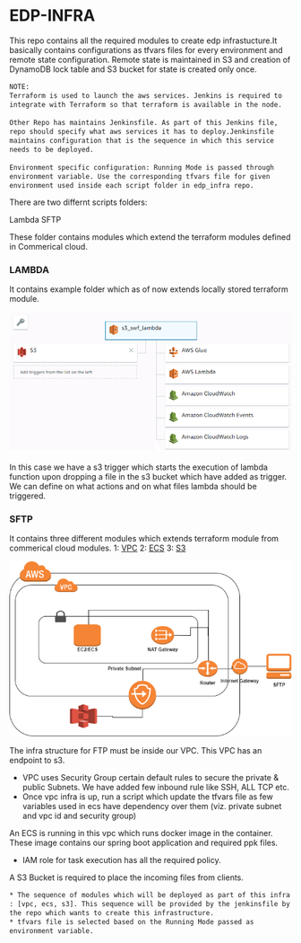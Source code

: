 # EDP-INFRA

This repo contains all the required modules to create edp infrastucture.It basically contains configurations as tfvars files for every environment and remote state configuration. Remote state is maintained in S3 and creation of DynamoDB lock table and S3 bucket for state is created only once.

``` 
NOTE:
Terraform is used to launch the aws services. Jenkins is required to integrate with Terraform so that terraform is available in the node.

Other Repo has maintains Jenkinsfile. As part of this Jenkins file, repo should specify what aws services it has to deploy.Jenkinsfile maintains configuration that is the sequence in which this service needs to be deployed.

Environment specific configuration: Running Mode is passed through environment variable. Use the corresponding tfvars file for given environment used inside each script folder in edp_infra repo. 
```

There are two differnt scripts folders:

Lambda
SFTP

These folder contains modules which extend the terraform modules defined in Commerical cloud.


### LAMBDA

It contains example folder which as of now extends locally stored terraform module. 

![SFTP](./images/lambda.png)

In this case we have a s3 trigger which starts the execution of lambda function upon dropping a file in the s3 bucket which have added as trigger. We can define on what actions and on what files lambda should be triggered.

### SFTP

It contains three different modules which extends terraform module from commerical cloud modules. 
	1: [VPC]() 
	2: [ECS]()
	3: [S3]()
	
![SFTP](./images/sftp.png)

The infra structure for FTP must be inside our VPC. This VPC has an endpoint to s3.
* VPC uses Security Group certain default rules to secure the private & public Subnets. We have added few inbound rule like SSH, ALL TCP etc.
* Once vpc infra is up, run a script which update the tfvars file as few variables used in ecs have dependency over them (viz. private subnet and vpc id and security group) 

An ECS is running in this vpc which runs docker image in the container. These image contains our spring boot application and required ppk files. 
* IAM role for task execution has all the required policy.

A S3 Bucket is required to place the incoming files from clients.  

``` 
* The sequence of modules which will be deployed as part of this infra : [vpc, ecs, s3]. This sequence will be provided by the jenkinsfile by the repo which wants to create this infrastructure. 
* tfvars file is selected based on the Running Mode passed as environment variable.
```
